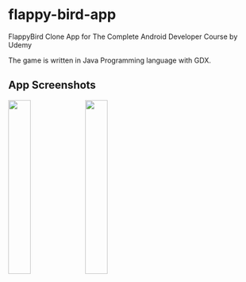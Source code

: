 # flappy-bird-app
FlappyBird Clone App for The Complete Android Developer Course by Udemy

The game is written in Java Programming language with GDX.

## App Screenshots

<img src="https://user-images.githubusercontent.com/33599053/82344306-2df01480-99f4-11ea-9264-6652272c4111.png" width=30% height=30%> 

<img src="https://user-images.githubusercontent.com/33599053/82344302-2cbee780-99f4-11ea-917a-7876be61dae4.png" width=30% height=30%> 
